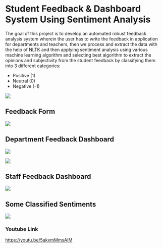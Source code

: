 
# Student Feedback & Dashboard System Using Sentiment Analysis

The goal of this project is to develop an automated robust feedback analysis system wherein the user has to write the feedback in application for departments and teachers, then we process and extract the data with the help of NLTK and then applying sentiment analysis using various machine learning algorithm and selecting best algorithm to extract the opinions and subjectivity from the student feedback by classifying them into 3 different categories:

- Positive (1)
- Neutral (0)
- Negative (-1)

![](static/StudentScrn1.png)

## Feedback Form
![](static/StudentScrn2.png)

## Department Feedback Dashboard
![](static/StudentScrn3.png)

![](static/StudentScrn4.png)

## Staff Feedback Dashboard
![](static/StudentScrn15.png)

## Some Classified Sentiments
![](static/StudentScrn16.png)

### Youtube Link
https://youtu.be/5akxmMmsAIM